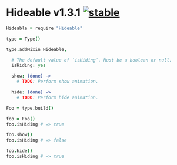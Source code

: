 
# Hideable v1.3.1 [![stable](http://badges.github.io/stability-badges/dist/stable.svg)](http://github.com/badges/stability-badges)

```coffee
Hideable = require "Hideable"

type = Type()

type.addMixin Hideable,

  # The default value of `isHiding`. Must be a boolean or null.
  isHiding: yes

  show: (done) ->
    # TODO: Perform show animation.

  hide: (done) ->
    # TODO: Perform hide animation.

Foo = type.build()

foo = Foo()
foo.isHiding # => true

foo.show()
foo.isHiding # => false

foo.hide()
foo.isHiding # => true
```

